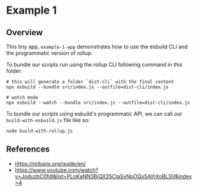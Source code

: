 # Example 1


## Overview
This tiny app, `example-1-app` demonstrates how to use the esbuild CLI and the programmatic version of rollup.


To bundle our scripts run using the rollup CLI following command in this folder:

```
# this will generate a folder `dist-cli` with the final content
npx esbuild --bundle src/index.js --outfile=dist-cli/index.js

# watch mode
npx esbuild --watch --bundle src/index.js --outfile=dist-cli/index.js
```

To bundle our scripts using esbuild's programmatic API, we can call our `build-with-esbuild.js` file like so:


```
node build-with-rollup.js
```



## References
- https://rollupjs.org/guide/en/
- https://www.youtube.com/watch?v=JoduzbC0fdI&list=PLoKaNN3BjQX25ClaSvNpOQxSAIhXoBLSV&index=4
